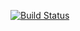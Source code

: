 [![Build Status](https://travis-ci.org/advanced-rest-client/markdown-styles.svg?branch=stage)](https://travis-ci.org/advanced-rest-client/markdown-styles)

